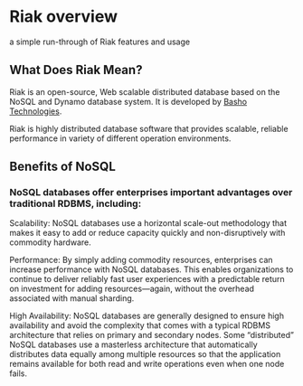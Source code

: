 [logo]: ../img/riak.png
# Riak overview

a simple run-through of Riak features and usage

## What Does Riak Mean?
Riak is an open-source, Web scalable distributed database based on the NoSQL and Dynamo database system. It is developed by [Basho Technologies](https://riak.com/).

Riak is highly distributed database software that provides scalable, reliable performance in variety of different operation environments. 

## Benefits of NoSQL
### NoSQL databases offer enterprises important advantages over traditional RDBMS, including:

Scalability: NoSQL databases use a horizontal scale-out methodology that makes it easy to add or reduce capacity quickly and non-disruptively with commodity hardware. 

Performance: By simply adding commodity resources, enterprises can increase performance with NoSQL databases. This enables organizations to continue to deliver reliably fast user experiences with a predictable return on investment for adding resources—again, without the overhead associated with manual sharding.

High Availability: NoSQL databases are generally designed to ensure high availability and avoid the complexity that comes with a typical RDBMS architecture that relies on primary and secondary nodes. Some “distributed” NoSQL databases use a masterless architecture that automatically distributes data equally among multiple resources so that the application remains available for both read and write operations even when one node fails.
